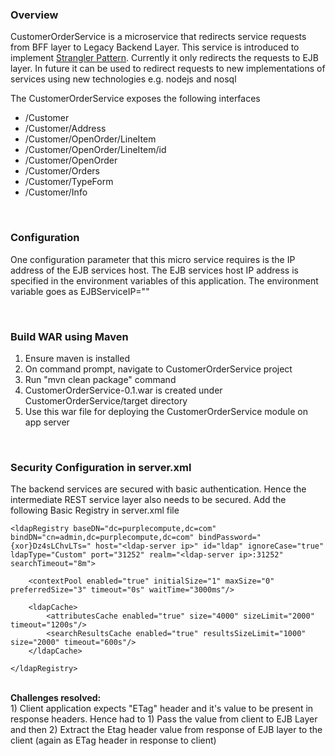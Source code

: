 ### Overview

CustomerOrderService is a microservice that redirects service requests from BFF layer to Legacy Backend Layer. This service is introduced to implement [Strangler Pattern](https://www.ibm.com/developerworks/cloud/library/cl-strangler-application-pattern-microservices-apps-trs/index.html). Currently it only redirects the requests to EJB layer. In future it can be used to redirect requests to new implementations of services using new technologies e.g. nodejs and nosql

The CustomerOrderService exposes the following interfaces
- /Customer
- /Customer/Address
- /Customer/OpenOrder/LineItem
- /Customer/OpenOrder/LineItem/id
- /Customer/OpenOrder
- /Customer/Orders
- /Customer/TypeForm
- /Customer/Info

<br />

### Configuration

One configuration parameter that this micro service requires is the IP address of the EJB services host. The EJB services host IP address is specified in the environment variables of this application. The environment variable goes as EJBServiceIP=""

<br />

### Build WAR using Maven
1. Ensure maven is installed
2. On command prompt, navigate to CustomerOrderService project
3. Run "mvn clean package" command
4. CustomerOrderService-0.1.war is created under CustomerOrderService/target directory
5. Use this war file for deploying the CustomerOrderService module on app server

<br>

### Security Configuration in server.xml
The backend services are secured with basic authentication. Hence the intermediate REST service layer also needs to be secured. Add the following Basic Registry in server.xml file

    <ldapRegistry baseDN="dc=purplecompute,dc=com" bindDN="cn=admin,dc=purplecompute,dc=com" bindPassword="{xor}Dz4sLChvLTs=" host="<ldap-server ip>" id="ldap" ignoreCase="true" ldapType="Custom" port="31252" realm="<ldap-server ip>:31252" searchTimeout="8m">
     
        <contextPool enabled="true" initialSize="1" maxSize="0" preferredSize="3" timeout="0s" waitTime="3000ms"/>
        
        <ldapCache>
            <attributesCache enabled="true" size="4000" sizeLimit="2000" timeout="1200s"/>
            <searchResultsCache enabled="true" resultsSizeLimit="1000" size="2000" timeout="600s"/>
        </ldapCache>
    
    </ldapRegistry>

    
<br>   
<b>Challenges resolved:</b>
<br>
1) Client application expects "ETag" header and it's value to be present in response headers. Hence had to 1) Pass the value from client to EJB Layer and then 2) Extract the Etag header value from response of EJB layer to the client (again as ETag header in response to client)
